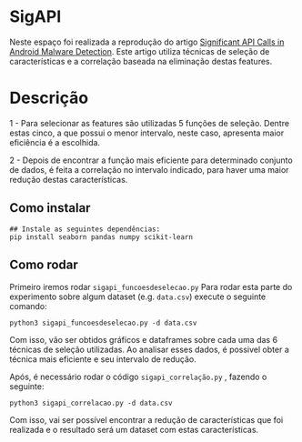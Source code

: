 # SigAPI

Neste espaço foi realizada a reprodução do artigo [Significant API Calls in Android Malware Detection](https://ksiresearch.org/seke/seke20paper/paper143.pdf).
Este artigo utiliza técnicas de seleção de características e a correlação baseada na eliminação destas features.

# Descrição
1 - Para selecionar as features são utilizadas 5 funções de seleção. Dentre estas cinco, a que possui o menor intervalo, neste caso, apresenta maior eficiência é a escolhida.

2 - Depois de encontrar a função mais eficiente para determinado conjunto de dados, é feita a correlação no intervalo indicado, para haver uma maior redução destas características.

## Como instalar
```
## Instale as seguintes dependências:
pip install seaborn pandas numpy scikit-learn
```

## Como rodar

Primeiro iremos rodar `sigapi_funcoesdeselecao.py`
Para rodar esta parte do experimento sobre algum dataset (e.g. `data.csv`) execute o seguinte comando:

```
python3 sigapi_funcoesdeselecao.py -d data.csv
``` 
         
Com isso, vão ser obtidos gráficos e dataframes sobre cada uma das 6 técnicas de seleção utilizadas.
Ao analisar esses dados, é possivel obter a técnica mais eficiente e seu intervalo de redução.

Após, é necessário rodar o código `sigapi_correlação.py` , fazendo o seguinte:

```
python3 sigapi_correlacao.py -d data.csv
``` 
            
Com isso, vai ser possível encontrar a redução de características que foi realizada e o resultado será um dataset com estas características.
  
